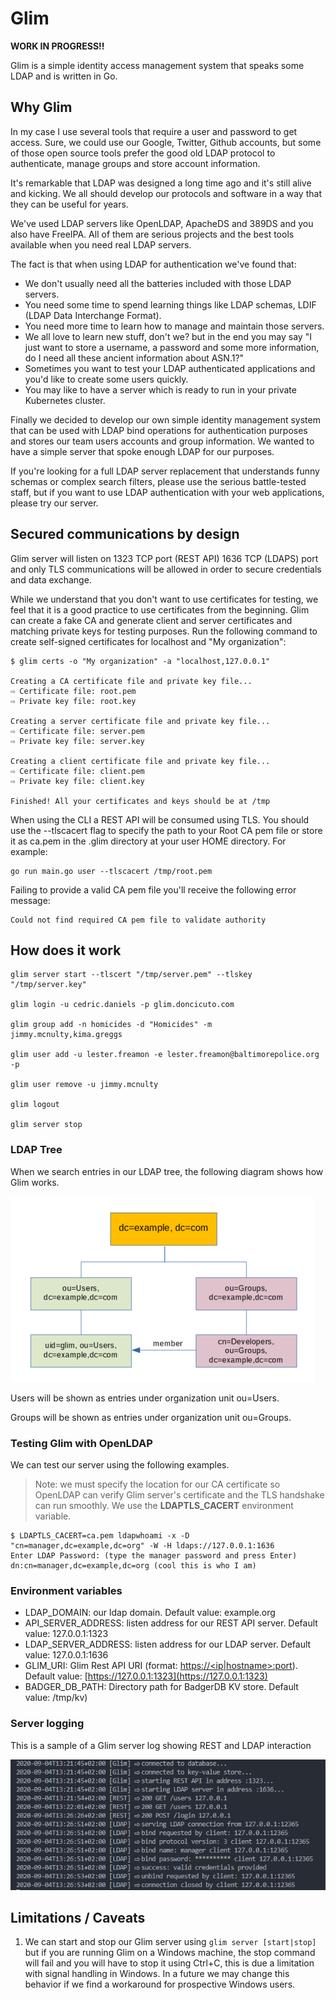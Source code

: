 
# Glim

**WORK IN PROGRESS!!**

Glim is a simple identity access management system that speaks some LDAP and is written in Go.

## Why Glim

In my case I use several tools that require a user and password to get access. Sure, we could use our Google, Twitter, Github accounts, but some of those open source tools prefer the good old LDAP protocol to authenticate, manage groups and store account information.

It's remarkable that LDAP was designed a long time ago and it's still alive and kicking. We all should develop our protocols and software in a way that they can be useful for years.

We've used LDAP servers like OpenLDAP, ApacheDS and 389DS and you also have FreeIPA. All of them are serious projects and the best tools available when you need real LDAP servers.

The fact is that when using LDAP for authentication we've found that:

- We don't usually need all the batteries included with those LDAP servers.
- You need some time to spend learning things like LDAP schemas, LDIF (LDAP Data Interchange Format).
- You need more time to learn how to manage and maintain those servers.
- We all love to learn new stuff, don't we? but in the end you may say "I just want to store a username, a password and some more information, do I need all these ancient information about ASN.1?"
- Sometimes you want to test your LDAP authenticated applications and you'd like to create some users quickly.
- You may like to have a server which is ready to run in your private Kubernetes cluster.

Finally we decided to develop our own simple identity management system that can be used with LDAP bind operations for authentication purposes and stores our team users accounts and group information. We wanted to have a simple server that spoke enough LDAP for our purposes.

If you're looking for a full LDAP server replacement that understands funny schemas or complex search filters, please use the serious battle-tested staff, but if you want to use LDAP authentication with your web applications, please try our server.

## Secured communications by design

Glim server will listen on 1323 TCP port (REST API) 1636 TCP (LDAPS) port and only TLS communications will be allowed in order to secure credentials and data exchange.

While we understand that you don't want to use certificates for testing, we feel that it is a good practice to use certificates from the beginning. Glim can create a fake CA and generate client and server certificates and matching private keys for testing purposes. Run the following command to create self-signed certificates for localhost and "My organization":

```(bash)
$ glim certs -o "My organization" -a "localhost,127.0.0.1"

Creating a CA certificate file and private key file...
⇨ Certificate file: root.pem
⇨ Private key file: root.key

Creating a server certificate file and private key file...
⇨ Certificate file: server.pem
⇨ Private key file: server.key

Creating a client certificate file and private key file...
⇨ Certificate file: client.pem
⇨ Private key file: client.key

Finished! All your certificates and keys should be at /tmp
```

When using the CLI a REST API will be consumed using TLS. You should use the --tlscacert flag to specify the path to your Root CA pem file or store it as ca.pem in the .glim directory at your user HOME directory. For example:

```(bash)
go run main.go user --tlscacert /tmp/root.pem
```

Failing to provide a valid CA pem file you'll receive the following error message:

```(bash)
Could not find required CA pem file to validate authority
```

## How does it work

```(bash)
glim server start --tlscert "/tmp/server.pem" --tlskey "/tmp/server.key"

glim login -u cedric.daniels -p glim.doncicuto.com

glim group add -n homicides -d "Homicides" -m jimmy.mcnulty,kima.greggs

glim user add -u lester.freamon -e lester.freamon@baltimorepolice.org -p

glim user remove -u jimmy.mcnulty

glim logout

glim server stop
```

### LDAP Tree

When we search entries in our LDAP tree, the following diagram shows how Glim works.

![ldap_tree](./docs/ldap_tree.png)

Users will be shown as entries under organization unit ou=Users.

Groups will be shown as entries under organization unit ou=Groups.

### Testing Glim with OpenLDAP

We can test our server using the following examples.

> Note: we must specify the location for our CA certificate so OpenLDAP can verify Glim server's certificate and the TLS handshake can run smoothly. We use the **LDAPTLS_CACERT** environment variable.

```(bash)
$ LDAPTLS_CACERT=ca.pem ldapwhoami -x -D "cn=manager,dc=example,dc=org" -W -H ldaps://127.0.0.1:1636
Enter LDAP Password: (type the manager password and press Enter)
dn:cn=manager,dc=example,dc=org (cool this is who I am)
```

### Environment variables

- LDAP_DOMAIN: our ldap domain. Default value: example.org
- API_SERVER_ADDRESS: listen address for our REST API server. Default value: 127.0.0.1:1323
- LDAP_SERVER_ADDRESS: listen address for our LDAP server. Default value: 127.0.0.1:1636
- GLIM_URI: Glim Rest API URI (format: [https://<ip|hostname>:port](https://<ip|hostname>:port)). Default value: [https://127.0.0.1:1323](https://127.0.0.1:1323)
- BADGER_DB_PATH: Directory path for BadgerDB KV store. Default value: /tmp/kv)

### Server logging

This is a sample of a Glim server log showing REST and LDAP interaction

![logging](./docs/sample_server_logging.png)

## Limitations / Caveats

1. We can start and stop our Glim server using `glim server [start|stop]` but if you are running Glim on a Windows machine, the stop command will fail and you will have to stop it using Ctrl+C, this is due a limitation with signal handling in Windows. In a future we may change this behavior if we find a workaround for prospective Windows users.
